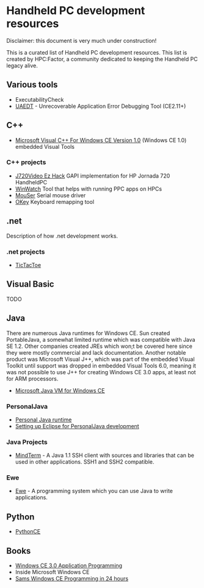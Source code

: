 # Handheld PC development resources

Disclaimer: this document is very much under construction!

This is a curated list of Handheld PC development resources. This list is created by HPC:Factor, a community dedicated to keeping the Handheld PC legacy alive.

## Various tools

* ExecutabilityCheck
* [UAEDT](https://www.hpcfactor.com/scl/453/Harald-Ren_Flasch/UAEDT/version_3.3) - Unrecoverable Application Error Debugging Tool (CE2.11+)

## C++

* [Microsoft Visual C++ For Windows CE Version 1.0](https://archive.org/details/msvcceu.100) (Windows CE 1.0)
embedded Visual Tools

### C++ projects
* [J720Video Ez Hack](https://github.com/battlecoder/ancient_hpc_stuff/tree/master/J720Video_ez_hack) GAPI implementation for HP Jornada 720 HandheldPC
* [WinWatch](https://github.com/battlecoder/ancient_hpc_stuff/tree/master/WinWatch) Tool that helps with running PPC apps on HPCs
* [MouSer](https://github.com/battlecoder/ancient_hpc_stuff/tree/master/mouser) Serial mouse driver
* [OKey](https://github.com/battlecoder/ancient_hpc_stuff/tree/master/okey) Keyboard remapping tool

## .net

Description of how .net development works.

### .net projects
* [TicTacToe](https://github.com/HPC-Factor/TicTacToe)

## Visual Basic

TODO

## Java

There are numerous Java runtimes for Windows CE. Sun created PortableJava, a somewhat limited runtime which was compatible with Java SE 1.2. Other companies created JREs which won;t be covered here since they were mostly commercial and lack documentation.
Another notable product was Microsoft Visual J++, which was part of the embedded Visual Toolkit until support was dropped in embedded Visual Tools 6.0, meaning it was not possible to use J++ for creating Windows CE 3.0 apps, at least not for ARM processors.

* [Microsoft Java VM for Windows CE](https://www.hpcfactor.com/scl/1044/Microsoft_Corporation/Microsoft_Virtual_Machine_for_Java_MSVM/version_1.0.0.0)

### PersonalJava

* [Personal Java runtime](https://www.hpcfactor.com/scl/842/Sun_Microsystems/Personal_JAVA_Virtual_Machine/version_1.0) 
* [Setting up Eclipse for PersonalJava development](http://www.ohnitsch.net/2014/05/03/personaljava-tutorial/)

### Java Projects

* [MindTerm](https://www.hpcfactor.com/scl/1072/Appgate/MindTerm_SSH_Client/version_2.4.2) - A Java 1.1 SSH client with sources and libraries that can be used in other applications. SSH1 and SSH2 compatible.

### Ewe
* [Ewe](https://www.hpcfactor.com/scl/7/Eve_Soft/Ewe_Virtual_Machine/version_1.49) - A programming system which you can use Java to write applications.

## Python
* [PythonCE](https://www.hpcfactor.com/scl/1073/PythonCE/Python/version_2.3.4)

## Books

* [Windows CE 3.0 Application Programming](https://books.google.com/books?id=AF5Lr5HA5UEC)
* Inside Microsoft Windows CE
* [Sams Windows CE Programming in 24 hours](https://books.google.co.jp/books?id=hzzkPgAACAAJ)

